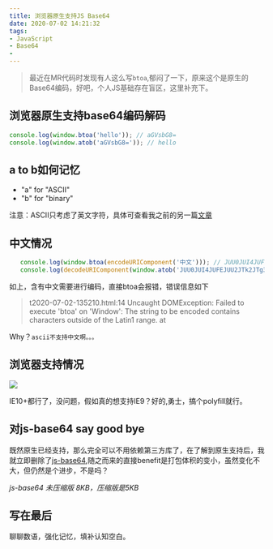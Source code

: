 ```yaml
---
title: 浏览器原生支持JS Base64
date: 2020-07-02 14:21:32
tags:
- JavaScript
- Base64
- 
---
```

> 最近在MR代码时发现有人这么写`btoa`,郁闷了一下，原来这个是原生的Base64编码，好吧，个人JS基础存在盲区，这里补充下。

## 浏览器原生支持base64编码解码


```js
console.log(window.btoa('hello')); // aGVsbG8=
console.log(window.atob('aGVsbG8=')); // hello
```

## a to b如何记忆

- "a" for "ASCII"
-  "b" for "binary"
 
注意：ASCII只考虑了英文字符，具体可查看我之前的另一篇[文章](https://1991421.cn/2020/05/09/4d28b2a7/)

## 中文情况

```js
   console.log(window.btoa(encodeURIComponent('中文'))); // JUU0JUI4JUFEJUU2JTk2JTg3
   console.log(decodeURIComponent(window.atob('JUU0JUI4JUFEJUU2JTk2JTg3'))); // 中文
```
 如上，含有中文需要进行编码，直接btoa会报错，错误信息如下
 
> t2020-07-02-135210.html:14 Uncaught DOMException: Failed to execute 'btoa' on 'Window': The string to be encoded contains characters outside of the Latin1 range.
    at

Why？`ascii不支持中文啊。。。`

## 浏览器支持情况

![](https://static.1991421.cn/2020/2020-07-02-144126.jpeg)

IE10+都行了，没问题，假如真的想支持IE9？好的,勇士，搞个polyfill就行。

## 对js-base64 say good bye 
既然原生已经支持，那么完全可以不用依赖第三方库了，在了解到原生支持后，我就立即删除了[js-base64](https://github.com/dankogai/js-base64),随之而来的直接benefit是打包体积的变小，虽然变化不大，但仍然是个进步，不是吗？

*js-base64 未压缩版 8KB，压缩版是5KB*

## 写在最后
聊聊数语，强化记忆，填补认知空白。
